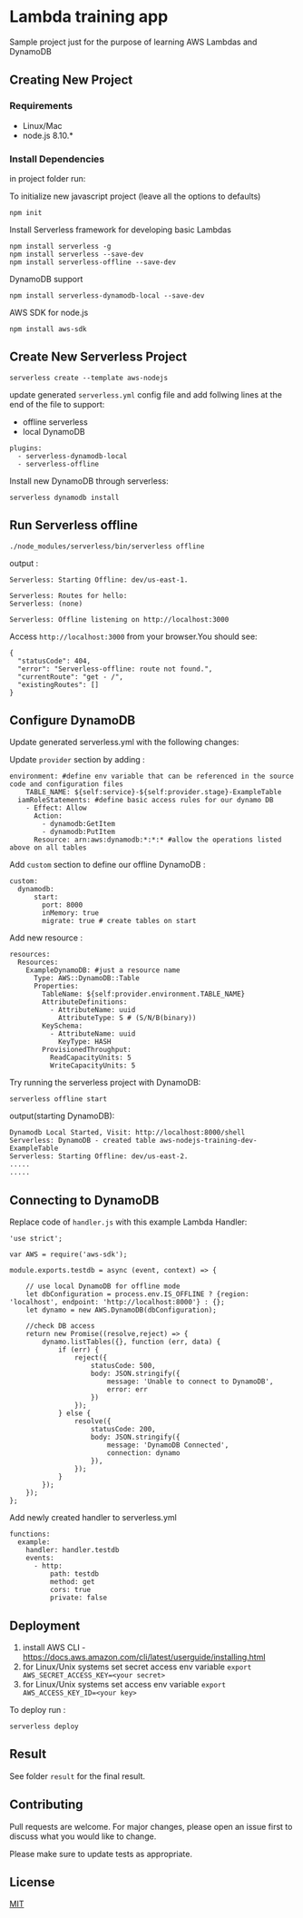 # Lambda training app

Sample project just for the purpose of learning AWS Lambdas and DynamoDB

## Creating New Project

### Requirements
* Linux/Mac
* node.js 8.10.*

### Install Dependencies
in project folder run:


To initialize new javascript project (leave all the options to defaults)
```
npm init
```

Install Serverless framework for developing basic Lambdas
```
npm install serverless -g
npm install serverless --save-dev
npm install serverless-offline --save-dev
```

DynamoDB support
```
npm install serverless-dynamodb-local --save-dev 
```

AWS SDK for node.js
```
npm install aws-sdk
```

## Create New Serverless Project
```
serverless create --template aws-nodejs
```
update generated ``serverless.yml`` config file 
and add follwing lines at the end of the file to support:

* offline serverless
* local DynamoDB

```
plugins:
  - serverless-dynamodb-local
  - serverless-offline
```
Install new DynamoDB through serverless:

```
serverless dynamodb install
```

## Run Serverless offline
```
./node_modules/serverless/bin/serverless offline
```
output :
```
Serverless: Starting Offline: dev/us-east-1.

Serverless: Routes for hello:
Serverless: (none)

Serverless: Offline listening on http://localhost:3000
```
Access ``http://localhost:3000`` from your browser.You should see:
```
{
  "statusCode": 404,
  "error": "Serverless-offline: route not found.",
  "currentRoute": "get - /",
  "existingRoutes": []
}
```

## Configure DynamoDB
Update generated serverless.yml with the following changes:


Update ``provider`` section by adding :
```
environment: #define env variable that can be referenced in the source code and configuration files
    TABLE_NAME: ${self:service}-${self:provider.stage}-ExampleTable
  iamRoleStatements: #define basic access rules for our dynamo DB
    - Effect: Allow
      Action:
        - dynamodb:GetItem
        - dynamodb:PutItem
      Resource: arn:aws:dynamodb:*:*:* #allow the operations listed above on all tables
```

Add ``custom`` section to define our offline DynamoDB :
```
custom:
  dynamodb:
      start:
        port: 8000
        inMemory: true
        migrate: true # create tables on start
```

Add new resource :
```
resources:
  Resources:
    ExampleDynamoDB: #just a resource name
      Type: AWS::DynamoDB::Table
      Properties:
        TableName: ${self:provider.environment.TABLE_NAME}
        AttributeDefinitions:
          - AttributeName: uuid
            AttributeType: S # (S/N/B(binary))
        KeySchema:
          - AttributeName: uuid
            KeyType: HASH
        ProvisionedThroughput:
          ReadCapacityUnits: 5
          WriteCapacityUnits: 5
```

Try running the serverless project with DynamoDB:
```
serverless offline start
```
output(starting DynamoDB):
```
Dynamodb Local Started, Visit: http://localhost:8000/shell
Serverless: DynamoDB - created table aws-nodejs-training-dev-ExampleTable
Serverless: Starting Offline: dev/us-east-2.
.....
.....
```
## Connecting to DynamoDB
Replace code of ``handler.js`` with this example Lambda Handler:
```
'use strict';

var AWS = require('aws-sdk');

module.exports.testdb = async (event, context) => {

    // use local DynamoDB for offline mode
    let dbConfiguration = process.env.IS_OFFLINE ? {region: 'localhost', endpoint: 'http://localhost:8000'} : {};
    let dynamo = new AWS.DynamoDB(dbConfiguration);

    //check DB access
    return new Promise((resolve,reject) => {
        dynamo.listTables({}, function (err, data) {
            if (err) {
                reject({
                    statusCode: 500,
                    body: JSON.stringify({
                        message: 'Unable to connect to DynamoDB',
                        error: err
                    })
                });
            } else {
                resolve({
                    statusCode: 200,
                    body: JSON.stringify({
                        message: 'DynamoDB Connected',
                        connection: dynamo
                    }),
                });
            }
        });
    });
};
```

Add newly created handler to serverless.yml
```
functions:
  example:
    handler: handler.testdb
    events:
      - http:
          path: testdb
          method: get
          cors: true
          private: false
```

## Deployment

1. install AWS CLI - https://docs.aws.amazon.com/cli/latest/userguide/installing.html
2. for Linux/Unix systems set secret access env variable ``export AWS_SECRET_ACCESS_KEY=<your secret>``
3. for Linux/Unix systems set access env variable ``export AWS_ACCESS_KEY_ID=<your key>``

To deploy run :
```
serverless deploy
```

## Result
See folder ``result`` for the final result.

## Contributing
Pull requests are welcome. For major changes, please open an issue first to discuss what you would like to change.

Please make sure to update tests as appropriate.

## License
[MIT](https://choosealicense.com/licenses/mit/)
